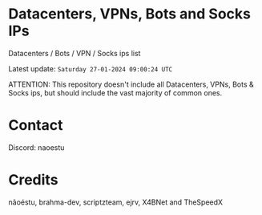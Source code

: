 # Datacenters, VPNs, Bots and Socks IPs
 
Datacenters / Bots / VPN / Socks ips list

Latest update: `Saturday 27-01-2024 09:00:24 UTC` 

ATTENTION: This repository doesn't include all Datacenters, VPNs, Bots & Socks ips, 
but should include the vast majority of common ones.

# Contact
Discord: naoestu

# Credits
nãoéstu, brahma-dev, scriptzteam, ejrv, X4BNet and TheSpeedX
